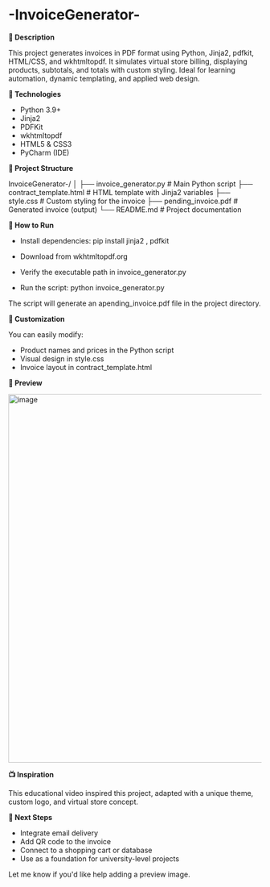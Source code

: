 # -InvoiceGenerator-


**📌 Description**

This project generates invoices in PDF format using Python, Jinja2, pdfkit, HTML/CSS, and wkhtmltopdf. It simulates virtual store billing, displaying products, subtotals, and totals with custom styling. Ideal for learning automation, dynamic templating, and applied web design.

**🚀 Technologies**

- Python 3.9+
- Jinja2
- PDFKit
- wkhtmltopdf
- HTML5 & CSS3
- PyCharm (IDE)

**📂 Project Structure**

InvoiceGenerator-/
│
├── invoice_generator.py       # Main Python script
├── contract_template.html     # HTML template with Jinja2 variables
├── style.css                  # Custom styling for the invoice
├── pending_invoice.pdf         # Generated invoice (output)
└── README.md                  # Project documentation



**🧪 How to Run**

- Install dependencies:
pip install jinja2 , pdfkit


- Download from wkhtmltopdf.org
- Verify the executable path in invoice_generator.py
- Run the script:
python invoice_generator.py


The script will generate an apending_invoice.pdf  file in the project directory.

**🎨 Customization**

You can easily modify:
- Product names and prices in the Python script
- Visual design in style.css
- Invoice layout in contract_template.html

**📸 Preview**

<img width="676" height="731" alt="image" src="https://github.com/user-attachments/assets/5a436407-dc36-4d38-934d-a8ce81c87ce7" />


**📺 Inspiration**

This educational video inspired this project, adapted with a unique theme, custom logo, and virtual store concept.

**🧠 Next Steps**

- Integrate email delivery
- Add QR code to the invoice
- Connect to a shopping cart or database
- Use as a foundation for university-level projects

Let me know if you'd like help adding a preview image.
